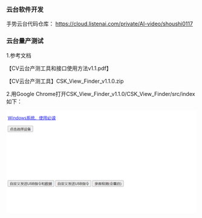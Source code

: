 ### 云台软件开发
手势云台代码仓库：
https://cloud.listenai.com/private/AI-video/shoushi0117  


### 云台量产测试

1.参考文档

【CV云台产测工具和接口使用方法v1.1.pdf】

【CV云台产测工具】CSK_View_Finder_v1.1.0.zip

2.用Google Chrome打开CSK_View_Finder_v1.1.0/CSK_View_Finder/src/index 如下：

![](./files/sit07.png)


